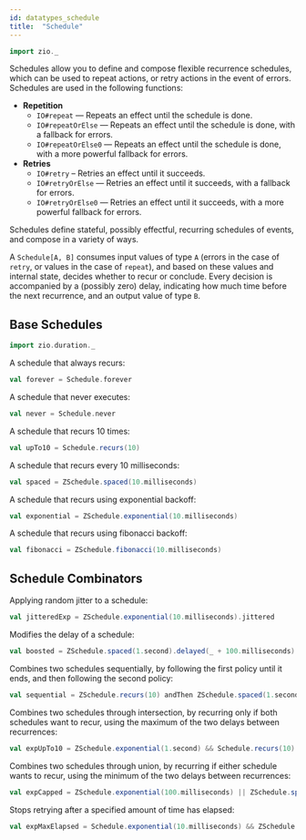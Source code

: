 ```yaml
---
id: datatypes_schedule
title:  "Schedule"
---
```


```scala mdoc:silent
import zio._
```

Schedules allow you to define and compose flexible recurrence schedules, which can be used to repeat actions, or retry actions in the event of errors. Schedules are used in the following functions:

 * **Repetition**
   * `IO#repeat` — Repeats an effect until the schedule is done.
   * `IO#repeatOrElse` — Repeats an effect until the schedule is done, with a fallback for errors.
   * `IO#repeatOrElse0` — Repeats an effect until the schedule is done, with a more powerful fallback for errors.
 * **Retries**
   * `IO#retry` – Retries an effect until it succeeds.
   * `IO#retryOrElse` — Retries an effect until it succeeds, with a fallback for errors.
   * `IO#retryOrElse0` — Retries an effect until it succeeds, with a more powerful fallback for errors.

Schedules define stateful, possibly effectful, recurring schedules of events, and compose in a variety of ways.

A `Schedule[A, B]` consumes input values of type `A` (errors in the case of `retry`, or values in the case of `repeat`), and based on these values and internal state, decides whether to recur or conclude. Every decision is accompanied by a (possibly zero) delay, indicating how much time before the next recurrence, and an output value of type `B`.

## Base Schedules

```scala mdoc:invisible
import zio.duration._
```

A schedule that always recurs:

```scala mdoc:silent
val forever = Schedule.forever
```

A schedule that never executes:

```scala mdoc:silent
val never = Schedule.never
```

A schedule that recurs 10 times:

```scala mdoc:silent
val upTo10 = Schedule.recurs(10)
```

A schedule that recurs every 10 milliseconds:

```scala mdoc:silent
val spaced = ZSchedule.spaced(10.milliseconds)
```

A schedule that recurs using exponential backoff:

```scala mdoc:silent
val exponential = ZSchedule.exponential(10.milliseconds)
```

A schedule that recurs using fibonacci backoff:

```scala mdoc:silent
val fibonacci = ZSchedule.fibonacci(10.milliseconds)
```

## Schedule Combinators

Applying random jitter to a schedule:

```scala mdoc:silent
val jitteredExp = ZSchedule.exponential(10.milliseconds).jittered
```

Modifies the delay of a schedule:

```scala mdoc:silent
val boosted = ZSchedule.spaced(1.second).delayed(_ + 100.milliseconds)
```

Combines two schedules sequentially, by following the first policy until it ends, and then following the second policy:

```scala mdoc:silent
val sequential = ZSchedule.recurs(10) andThen ZSchedule.spaced(1.second)
```

Combines two schedules through intersection, by recurring only if both schedules want to recur, using the maximum of the two delays between recurrences:

```scala mdoc:silent
val expUpTo10 = ZSchedule.exponential(1.second) && Schedule.recurs(10)
```

Combines two schedules through union, by recurring if either schedule wants to
recur, using the minimum of the two delays between recurrences:

```scala mdoc:silent
val expCapped = ZSchedule.exponential(100.milliseconds) || ZSchedule.spaced(1.second)
```

Stops retrying after a specified amount of time has elapsed:

```scala mdoc:silent
val expMaxElapsed = Schedule.exponential(10.milliseconds) && ZSchedule.elapsed.whileOutput(_ < 30.seconds)
```
